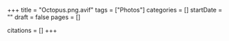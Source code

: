 +++
title = "Octopus.png.avif"
tags = ["Photos"]
categories = []
startDate = ""
draft = false
pages = []

citations = []
+++
